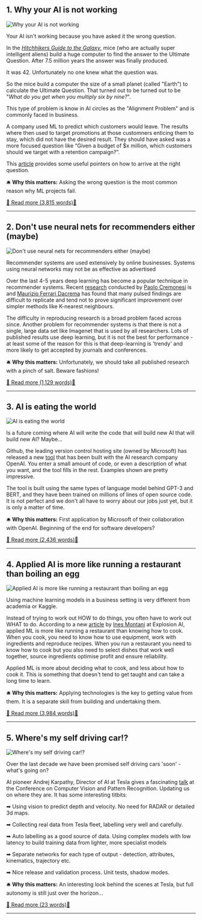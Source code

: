 ## 1. Why your AI is not working

![Why your AI is not working](https://ortom.co.uk/assets/images/newsletter/issue_22/belinda-fewings-H5zhUJz9DnQ-unsplash.jpeg)

Your AI isn't working because you have asked it the wrong question.

In the *[Hitchhikers Guide to the Galaxy](https://www.amazon.co.uk/dp/B003GK2180)*, mice (who are actually super intelligent aliens) build a huge computer to find the answer to the Ultimate Question. After 7.5 million years the answer was finally produced. 

It was 42. Unfortunately no one knew what the question was. 

So the mice build a computer the size of a small planet (called "Earth") to calculate the Ultimate Question. That turned out to be turned out to be "*What do you get when you multiply six by nine?*".

This type of problem is know in AI circles as the "Alignment Problem" and is commonly faced in business.

A company used ML  to predict which customers would leave. The results  where then used to target promotions at those customners enticing them to stay, which did not have the desired result. They should have asked was a more focused question like “Given a budget of $x million, which customers should we target with a retention campaign?”.

This [article](https://hbr.org/2021/07/why-you-arent-getting-more-from-your-marketing-ai) provides some useful pointers on how to arrive at the right question.

🛎️ **Why this matters:** Asking the wrong question is the most common reason why ML projects fail.

[📖 Read more (3,815 words)📖](https://hbr.org/2021/07/why-you-arent-getting-more-from-your-marketing-ai)


---

## 2. Don't use neural nets for recommenders either (maybe)

![Don't use neural nets for recommenders either (maybe)](https://ortom.co.uk/assets/images/newsletter/issue_22/franki-chamaki-wkvKZR4e2OI-unsplash.jpeg)

Recommender systems are used extensively by online businesses. Systems using neural networks may not be as effective as advertised

Over the last 4-5 years deep learning has become a popular technique in recommender systems. Recent [research](https://thedataexchange.media/questioning-the-efficacy-of-neural-recommendation-systems) conducted by [Paolo Cremonesi](https://paolocremonesi.faculty.polimi.it/) is  and [Maurizio Ferrari Dacrema](https://mauriziofd.github.io/) has found that many pulsed findings are difficult to replicate and tend not to prove significant improvement over simpler methods like K-nearest neighbours.

The difficulty in reproducing research is a broad problem faced across since. Another problem for recommender systems is that there is not a single, large data set like Imagenet that is used by all researchers. Lots of published results use deep learning, but it is not the best for performance - at least some of the reason for this is that deep-learning is 'trendy' and more likely to get accepted by journals and conferences.

🛎️ **Why this matters:** Unfortunately, we should take all published research with a pinch of salt. Beware fashions!

[📖 Read more (1,129 words)📖](https://thedataexchange.media/questioning-the-efficacy-of-neural-recommendation-systems)


---

## 3. AI is eating the world

![AI is eating the world](https://ortom.co.uk/assets/images/newsletter/issue_22/pacman-151558_1280.png)

Is a future coming where AI will write the code that will build new AI that will build new AI? Maybe...

Github, the leading version control hosting site (owned by Microsoft) has released a new [tool](https://copilot.github.com/) that has been built with the AI research company OpenAI. You enter a small amount of code, or even a description of what you want, and the tool fills in the rest. Examples shown are pretty impressive.

The tool is built using the same types of language model behind GPT-3 and BERT, and they have been trained on millions of lines of open source code. It is not perfect and we don't all have to worry about our jobs just yet, but it is only a matter of time.

🛎️ **Why this matters:** First application by Microsoft of their collaboration with OpenAI. Beginning of the end for software developers?

[📖 Read more (2,436 words)📖](https://copilot.github.com/)


---

## 4. Applied AI is more like running a restaurant than boiling an egg

![Applied AI is more like running a restaurant than boiling an egg](https://ortom.co.uk/assets/images/newsletter/issue_22/peter-bond-zmsR0qeKQyo-unsplash.jpeg)

Using machine learning models in a business setting is very different from academia or Kaggle.

Instead of trying to work out HOW to do things, you often have to work out WHAT to do. According to a new [article](https://explosion.ai/blog/applied-nlp-thinking) by [Ines Montani](https://www.linkedin.com/in/inesmontani/) at Explosion AI, applied ML is more like running a restaurant than knowing how to cook. When you cook, you need to know how to use equipment, work with ingredients and reproduce recipes. When you run a restaurant you need to know how to cook but you also need to select dishes that work well together, source ingredients optimise profit and ensure reliability.

Applied ML is more about deciding what to cook, and less about how to cook it. This is something that doesn't tend to get taught and can take a long time to learn.

🛎️ **Why this matters:** Applying technologies is the key to getting value from them. It is a separate skill from building and undertaking them.

[📖 Read more (3,984 words)📖](https://explosion.ai/blog/applied-nlp-thinking)


---

## 5. Where's my self driving car!?

![Where's my self driving car!?](https://ortom.co.uk/assets/images/newsletter/issue_22/aditya-chinchure-H0OSpZ4vJDo-unsplash.jpeg)

Over the last decade we have been promised self driving cars 'soon' - what's going on?

AI pioneer Andrej Karpathy, Director of AI at Tesla gives a fascinating [talk](https://youtu.be/g6bOwQdCJrc) at the Conference on Computer Vision and Pattern Recognition. Updating us on where they are. It has some interesting titbits:

➡ Using vision to predict depth and velocity. No need for RADAR or detailed 3d maps.

➡ Collecting real data from Tesla fleet, labelling very well and carefully.

➡ Auto labelling as a good source of data. Using complex models with low latency to build training data from lighter, more specialist models

➡ Separate networks for each type of output - detection, attributes, kinematics, trajectory etc.

➡ Nice release and validation process. Unit tests, shadow modes.

🛎️ **Why this matters:** An interesting look behind the scenes at Tesla, but full autonomy is still just over the horizon...

[📖 Read more (23 words)📖](https://youtu.be/g6bOwQdCJrc)


---